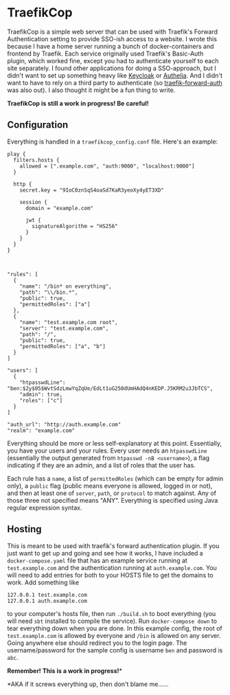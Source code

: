 # TraefikCop

TraefikCop is a simple web server that can be used with Traefik's Forward Authentication setting to provide SSO-ish access to a website. I wrote this because I have a home server running a bunch of docker-containers and frontend by Traefik. Each service originally used Traefik's Basic-Auth plugin, which worked fine, except you had to authenticate yourself to each site separately. I found other applications for doing a SSO-approach, but I didn't want to set up something heavy like [Keycloak](https://www.keycloak.org/) or [Authelia](https://www.authelia.com/). And I didn't want to have to rely on a third party to authenticate (so [traefik-forward-auth](https://github.com/thomseddon/traefik-forward-auth) was also out). I also thought it might be a fun thing to write.

**TraefikCop is still a work in progress! Be careful!**

## Configuration

Everything is handled in a `traefikcop_config.conf` file. Here's an example:

```hocon
play {
  filters.hosts {
    allowed = [".example.com", "auth:9000", "localhost:9000"]
  }

  http {
    secret.key = "9IoC0znSqS4oaSd7KaR3yeoXy4yET3XD"

    session {
      domain = "example.com"

      jwt {
        signatureAlgorithm = "HS256"
      }
    }
  }
}



"rules": [
  {
    "name": "/bin* on everything",
    "path": "\\/bin.*",
    "public": true,
    "permittedRoles": ["a"]
  },
  {
    "name": "test.example.com root",
    "server": "test.example.com",
    "path": "/",
    "public": true,
    "permittedRoles": ["a", "b"]
  }
]

"users": [
  {
    "htpasswdLine": "ben:$2y$05$WvtSdzLmwYqZqUe/EdLt1uG250dUmHAdQ4nKEDP.J5KRM2u3JbTCS",
    "admin": true,
    "roles": ["c"]
  }
]

"auth_url": "http://auth.example.com"
"realm": "example.com"
``` 

Everything should be more or less self-explanatory at this point. Essentially, you have your users and your rules. Every user needs an `htpasswdLine` (essentially the output generated from `htpasswd -nB <username>`), a flag indicating if they are an admin, and a list of roles that the user has.

Each rule has a `name`, a list of `permittedRoles` (which can be empty for admin only), a `public` flag (public means everyone is allowed, logged in or not), and then at least one of `server`, `path`, or `protocol` to match against. Any of those three not specified means "ANY". Everything is specified using Java regular expression syntax.

## Hosting

This is meant to be used with traefik's forward authentication plugin. If you just want to get up and going and see how it works, I have included a `docker-compose.yaml` file that has an example service running at `test.example.com` and the authentication running at `auth.example.com`. You will need to add entries for both to your HOSTS file to get the domains to work. Add something like

```
127.0.0.1 test.example.com
127.0.0.1 auth.example.com
```

to your computer's hosts file, then run `./build.sh` to boot everything (you will need `sbt` installed to compile the service). Run `docker-compose down` to tear everything down when you are done. In this example config, the root of `test.example.com` is allowed by everyone and `/bin` is allowed on any server. Going anywhere else should redirect you to the login page. The username/password for the sample config is username `ben` and password is `abc`.

**Remember! This is a work in progress!***
 
 *AKA if it screws everything up, then don't blame me......
